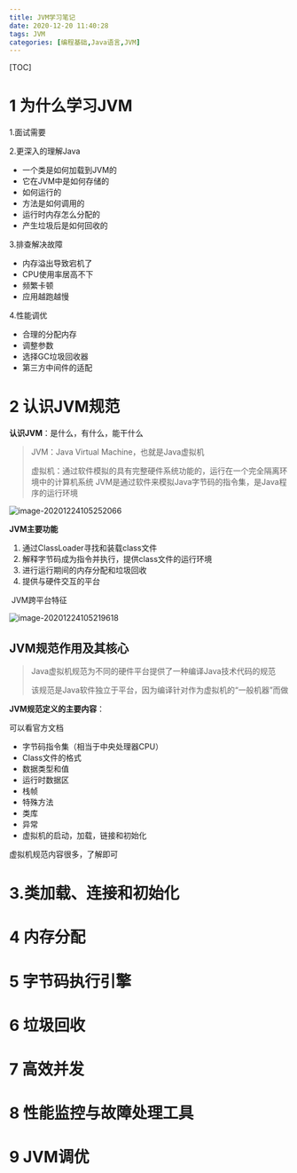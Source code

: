 ```yaml
---
title: JVM学习笔记
date: 2020-12-20 11:40:28
tags: JVM
categories: [编程基础,Java语言,JVM]
---
```


[TOC]

<!--more-->

# 1 为什么学习JVM

1.面试需要

2.更深入的理解Java

- 一个类是如何加载到JVM的
- 它在JVM中是如何存储的
- 如何运行的
- 方法是如何调用的
- 运行时内存怎么分配的
- 产生垃圾后是如何回收的

3.排查解决故障

- 内存溢出导致宕机了
- CPU使用率居高不下
- 频繁卡顿
- 应用越跑越慢

4.性能调优

- 合理的分配内存
- 调整参数
- 选择GC垃圾回收器
- 第三方中间件的适配



# 2 认识JVM规范 

**认识JVM**：是什么，有什么，能干什么

> JVM：Java Virtual Machine，也就是Java虚拟机
>
> 虚拟机：通过软件模拟的具有完整硬件系统功能的，运行在一个完全隔离环境中的计算机系统
> JVM是通过软件来模拟Java字节码的指令集，是Java程序的运行环境

![image-20201224105252066](C:\Users\admin\AppData\Roaming\Typora\typora-user-images\image-20201224105252066.png)



**JVM主要功能**

1. 通过ClassLoader寻找和装载class文件
2. 解释字节码成为指令并执行，提供class文件的运行环境
3. 进行运行期间的内存分配和垃圾回收
4. 提供与硬件交互的平台



​	JVM跨平台特征

![image-20201224105219618](C:\Users\admin\AppData\Roaming\Typora\typora-user-images\image-20201224105219618.png)



## JVM规范作用及其核心

> Java虚拟机规范为不同的硬件平台提供了一种编译Java技术代码的规范
>
> 该规范是Java软件独立于平台，因为编译针对作为虚拟机的“一般机器”而做

**JVM规范定义的主要内容**：

可以看官方文档

- 字节码指令集（相当于中央处理器CPU）
- Class文件的格式
- 数据类型和值
- 运行时数据区
- 栈帧
- 特殊方法
- 类库
- 异常
- 虚拟机的启动，加载，链接和初始化

虚拟机规范内容很多，了解即可



# 3.类加载、连接和初始化





# 4 内存分配



# 5 字节码执行引擎



# 6 垃圾回收



# 7  高效并发



# 8 性能监控与故障处理工具



# 9 JVM调优

